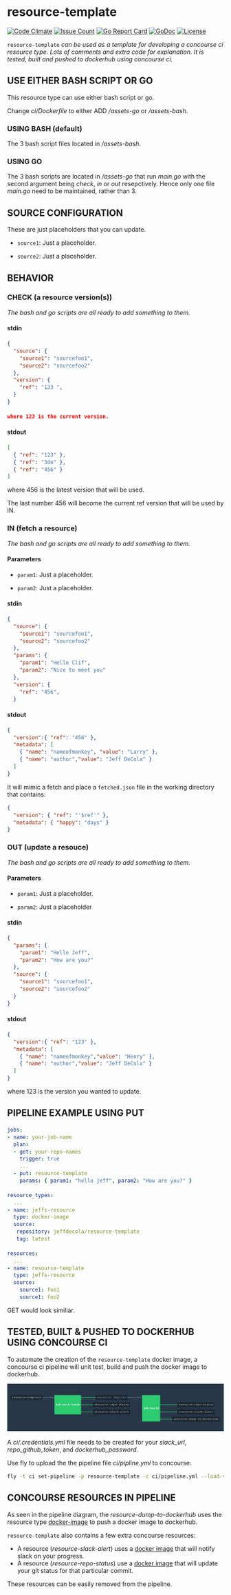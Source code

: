 # resource-template

[![Code Climate](https://codeclimate.com/github/JeffDeCola/resource-template/badges/gpa.svg)](https://codeclimate.com/github/JeffDeCola/resource-template)
[![Issue Count](https://codeclimate.com/github/JeffDeCola/resource-template/badges/issue_count.svg)](https://codeclimate.com/github/JeffDeCola/resource-template/issues)
[![Go Report Card](https://goreportcard.com/badge/jeffdecola/resource-template)](https://goreportcard.com/report/jeffdecola/resource-template)
[![GoDoc](https://godoc.org/github.com/JeffDeCola/resource-template?status.svg)](https://godoc.org/github.com/JeffDeCola/resource-template)
[![License](http://img.shields.io/:license-mit-blue.svg)](http://jeffdecola.mit-license.org)

`resource-template` _can be used as a template for developing a concourse ci resource type.
Lots of comments and extra code for explanation.
It is tested, built and pushed to dockerhub using concourse ci._

## USE EITHER BASH SCRIPT OR GO

This resource type can use either bash script or go.

Change _ci/Dockerfile_ to either ADD _/assets-go_ or _/assets-bash_.

### USING BASH (default)

The 3 bash script files located in _/assets-bash_.

### USING GO

The 3 bash scripts are located in _/assets-go_ that run _main.go_ with the second argument being
_check_, _in_ or _out_ resepctively. Hence only one file _main.go_ need to be
maintained, rather than 3.

## SOURCE CONFIGURATION

These are just placeholders that you can update.

* `source1`: Just a placeholder.

* `source2`: Just a placeholder.

## BEHAVIOR

### CHECK (a resource version(s))

_The bash and go scripts are all ready to add something to them._

#### stdin

```json
{
  "source": {
    "source1": "sourcefoo1",
    "source2": "sourcefoo2"
  },
  "version": {
    "ref": "123 ",
  }
}

where 123 is the current version.

```

#### stdout

```json
[
  { "ref": "123" },
  { "ref": "3de" },
  { "ref": "456" }
]
```

where 456 is the latest version that will be used.

The last number 456 will become the current ref version that will be used by IN.

### IN (fetch a resource)

_The bash and go scripts are all ready to add something to them._

#### Parameters

* `param1`: Just a placeholder.

* `param2`: Just a placeholder.

#### stdin

```json
{
  "source": {
    "source1": "sourcefoo1",
    "source2": "sourcefoo2"
  },
  "params": {
    "param1": "Hello Clif",
    "param2": "Nice to meet you"
  },
  "version": {
    "ref": "456",
  }
```

#### stdout

```json
{
  "version":{ "ref": "456" },
  "metadata": [
    { "name": "nameofmonkey", "value": "Larry" },
    { "name": "author","value": "Jeff DeCola" }
  ]
}
```

It will mimic a fetch and place a `fetched.json` file in the working directory that contains:

```json
{
  "version": { "ref": "'$ref'" },
  "metadata": { "happy": "days" }
}
```

### OUT (update a resouce)

_The bash and go scripts are all ready to add something to them._

#### Parameters

* `param1`: Just a placeholder.

* `param2`: Just a placeholder

#### stdin

```json
{
  "params": {
    "param1": "Hello Jeff",
    "param2": "How are you?"
  },
  "source": {
    "source1": "sourcefoo1",
    "source2": "sourcefoo2"
  }
}
```

#### stdout

```json
{
  "version":{ "ref": "123" },
  "metadata": [
    { "name": "nameofmonkey","value": "Henry" },
    { "name": "author","value": "Jeff DeCola" }
  ]
}
```

where 123 is the version you wanted to update.

## PIPELINE EXAMPLE USING PUT

```yaml
jobs:
- name: your-job-name
  plan:
  - get: your-repo-names
    trigger: true
    ...
  - put: resource-template
    params: { param1: "hello jeff", param2: "How are you?" }

resource_types:
  ...
- name: jeffs-resource
  type: docker-image
  source:
   repository: jeffdecola/resource-template
   tag: latest

resources:
  ...
- name: resource-template
  type: jeffs-resource
  source:
    source1: foo1
    source1: foo2
```

GET would look similiar.

## TESTED, BUILT & PUSHED TO DOCKERHUB USING CONCOURSE CI

To automate the creation of the `resource-template` docker image, a concourse ci pipeline
will unit test, build and push the docker image to dockerhub.

![IMAGE - resource-template concourse ci piepline - IMAGE](docs/resource-template-pipeline.jpg)

A _ci/.credentials.yml_ file needs to be created for your _slack_url_, _repo_github_token_,
and _dockerhub_password_.

Use fly to upload the the pipeline file _ci/pipline.yml_ to concourse:

```bash
fly -t ci set-pipeline -p resource-template -c ci/pipeline.yml --load-vars-from ci/.credentials.yml
```

## CONCOURSE RESOURCES IN PIPELINE

As seen in the pipeline diagram, the _resource-dump-to-dockerhub_ uses the resource type
[docker-image](https://github.com/concourse/docker-image-resource)
to push a docker image to dockerhub.

`resource-template` also contains a few extra concourse resources:

* A resource (_resource-slack-alert_) uses a [docker image](https://hub.docker.com/r/cfcommunity/slack-notification-resource)
  that will notify slack on your progress.
* A resource (_resource-repo-status_) use a [docker image](https://hub.docker.com/r/dpb587/github-status-resource)
  that will update your git status for that particular commit.

These resources can be easily removed from the pipeline.